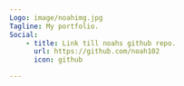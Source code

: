 ```yaml
---
Logo: image/noahimg.jpg
Tagline: My portfolio.
Social:
    - title: Link till noahs github repo.
      url: https://github.com/noah102
      icon: github

---
```

